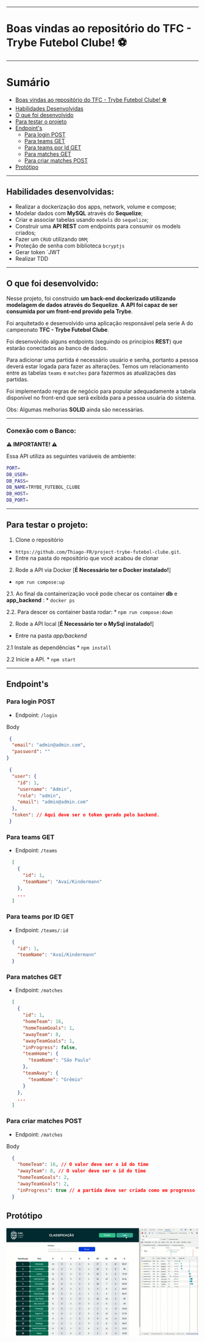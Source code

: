 
---

# Boas vindas ao repositório do TFC - Trybe Futebol Clube! ⚽️

---

# Sumário

- [Boas vindas ao repositório do TFC - Trybe Futebol Clube! ⚽️](#boas-vindas-ao-repositório-do-tfc---trybe-futebol-clube-️)
- [Habilidades Desenvolvidas](#habilidades)
- [O que foi desenvolvido](#o-que-foi-desenvolvido)
- [Para testar o projeto](#testar-o-projeto)
- [Endpoint's](#endpoint)
  - [Para login POST](#login)
  - [Para teams GET](#team)
  - [Para teams por Id GET](#teamId)
  - [Para matches GET](#matches)
  - [Para criar matches POST](#matchesPost)
- [Protótipo](#prototipo)

---

## Habilidades desenvolvidas: <a name="habilidades"></a>

 - Realizar a dockerização dos apps, network, volume e compose;
 - Modelar dados com **MySQL** através do **Sequelize**;
 - Criar e associar tabelas usando `models` do `sequelize`;
 - Construir uma **API REST** com endpoints para consumir os models criados;
 - Fazer um `CRUD` utilizando `ORM`;
 - Proteção de senha com biblioteca `bcryptjs`
 - Gerar token `JWT
 - Realizar TDD

---

## O que foi desenvolvido: <a name="o-que-foi-desenvolvido"></a>

Nesse projeto, foi construido **um back-end dockerizado utilizando modelagem de dados através do Sequelize**. **A API foi capaz de ser consumida por um front-end provido pela Trybe**.

Foi arquitetado e desenvolvido uma aplicação responsável pela serie A do campeonato __TFC - Trybe Futebol Clube__. 

Foi desenvolvido alguns endpoints (seguindo os princípios **REST**) que estarão conectados ao banco de dados.

Para adicionar uma partida é necessário usuário e senha, portanto a pessoa deverá estar logada para fazer as alterações. Temos um relacionamento entre as tabelas `teams` e `matches` para fazermos as atualizações das partidas.

Foi implementado regras de negócio para popular adequadamente a tabela disponível no front-end que será exibida para a pessoa usuária do sistema.


Obs: Algumas melhorias **SOLID** ainda são necessárias.

---

### Conexão com o Banco: <a name="conexao-db"></a>

**⚠️ IMPORTANTE! ⚠️**

Essa API utiliza as seguintes variáveis de ambiente:

```sh
PORT=
DB_USER=
DB_PASS=
DB_NAME=TRYBE_FUTEBOL_CLUBE
DB_HOST=
DB_PORT=
```

---

## Para testar o projeto: <a name="testar-o-projeto"></a>

1. Clone o repositório
  * `https://github.com/Thiago-FR/project-trybe-futebol-clube.git`.
  * Entre na pasta do repositório que você acabou de clonar

2. Rode a API via Docker [**É Necessário ter o Docker instalado!**]
  * `npm run compose:up`

  2.1. Ao final da containerização você pode checar os container **db** e **app_backend** :
    * `docker ps`

  2.2. Para descer os container basta rodar:
    * `npm run compose:down`

2. Rode a API local [**É Necessário ter o MySql instalado!**]
  * Entre na pasta *app/backend*

  2.1 Instale as dependências
    * `npm install`

  2.2 Inicie a API.
    * `npm start`

---

## Endpoint's <a name="endpoint"></a>

### Para login POST <a name="login"></a>

* Endpoint: `/login`

Body
```json
 {
  "email": "admin@admin.com",
  "password": ""
}
 ```

```json
 {
  "user": {
    "id": 1,
    "username": "Admin",
    "role": "admin",
    "email": "admin@admin.com"
  },
  "token": // Aqui deve ser o token gerado pelo backend.
 }
```

### Para teams GET <a name="team"></a>

* Endpoint: `/teams`

```json
  [
    {
      "id": 1,
      "teamName": "Avaí/Kindermann"
    },
    ...
  ]
```

### Para teams por ID GET <a name="teamId"></a>

* Endpoint: `/teams/:id`

```json
  {
    "id": 1,
    "teamName": "Avaí/Kindermann"
  }
```

### Para matches GET <a name="matches"></a>

* Endpoint: `/matches`

```json
  [
    {
      "id": 1,
      "homeTeam": 16,
      "homeTeamGoals": 1,
      "awayTeam": 8,
      "awayTeamGoals": 1,
      "inProgress": false,
      "teamHome": {
        "teamName": "São Paulo"
      },
      "teamAway": {
        "teamName": "Grêmio"
      }
    },
    ...
  ]
```

### Para criar matches POST <a name="matchesPost"></a>

* Endpoint: `/matches`

Body
```json
  {
    "homeTeam": 16, // O valor deve ser o id do time
    "awayTeam": 8, // O valor deve ser o id do time
    "homeTeamGoals": 2,
    "awayTeamGoals": 2,
    "inProgress": true // a partida deve ser criada como em progresso
  }
```

## Protótipo <a name="prototipo"></a>
![Prototipo](/TFC.gif)